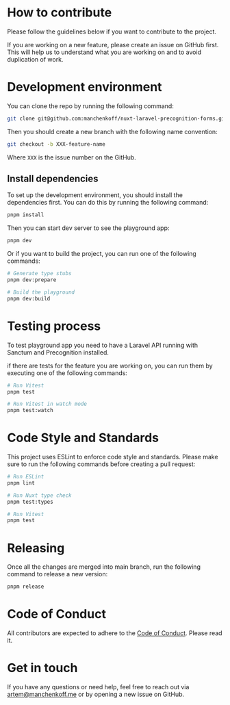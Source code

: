 # How to contribute

Please follow the guidelines below if you want to contribute to the project.

If you are working on a new feature, please create an issue on GitHub first. This will help us to understand what you are working on and to avoid duplication of work.

# Development environment

You can clone the repo by running the following command:

```bash
git clone git@github.com:manchenkoff/nuxt-laravel-precognition-forms.git
```

Then you should create a new branch with the following name convention:

```bash
git checkout -b XXX-feature-name
```

Where `XXX` is the issue number on the GitHub.

## Install dependencies

To set up the development environment, you should install the dependencies first. You can do this by running the following command:

```bash
pnpm install
```

Then you can start dev server to see the playground app:

```bash
pnpm dev
```

Or if you want to build the project, you can run one of the following commands:

```bash
# Generate type stubs
pnpm dev:prepare

# Build the playground
pnpm dev:build
```

# Testing process

To test playground app you need to have a Laravel API running with Sanctum and Precognition installed.

if there are tests for the feature you are working on, you can run them by executing one of the following commands:

```bash
# Run Vitest
pnpm test

# Run Vitest in watch mode
pnpm test:watch
```

# Code Style and Standards

This project uses ESLint to enforce code style and standards. Please make sure to run the following commands before creating a pull request:

```bash
# Run ESLint
pnpm lint

# Run Nuxt type check
pnpm test:types

# Run Vitest
pnpm test
```

# Releasing

Once all the changes are merged into main branch, run the following command to release a new version:

```bash
pnpm release
```

# Code of Conduct

All contributors are expected to adhere to the [Code of Conduct](CODE_OF_CONDUCT.md). Please read it.

# Get in touch

If you have any questions or need help, feel free to reach out via artem@manchenkoff.me or by opening a new issue on GitHub.
